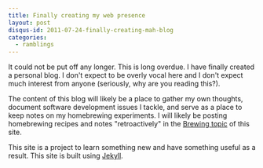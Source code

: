 ```yaml
---
title: Finally creating my web presence
layout: post
disqus-id: 2011-07-24-finally-creating-mah-blog
categories:
  - ramblings
---
```


It could not be put off any longer. This is long overdue. I have finally created a personal blog. I don't expect to be overly vocal here and I don't expect much interest from anyone (seriously, why are you reading this?).

The content of this blog will likely be a place to gather my own thoughts, document software development issues I tackle, and serve as a place to keep notes on my homebrewing experiments. I will likely be posting homebrewing recipes and notes "retroactively" in the [Brewing topic](/brewing) of this site.

This site is a project to learn something new and have something useful as a result. This site is built using [Jekyll](http://jekyllrb.com).


